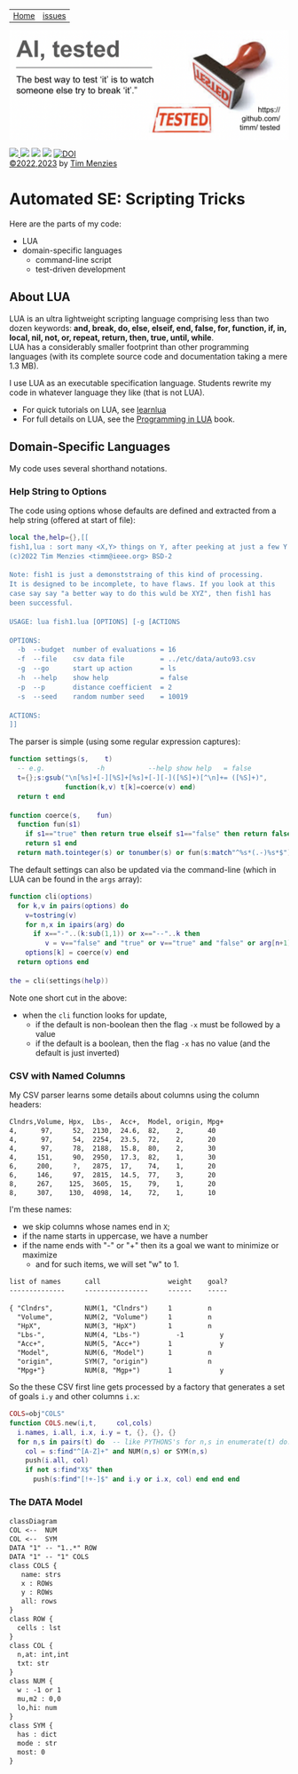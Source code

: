 <p>&nbsp;
<a name=top></a>
<table><tr>
<td><a href="/README.md#top">Home</a>
<td><a href="http:github.com/timm/tested/issues">issues</a>
</tr></table>
<img  align=center width=600 src="/docs/img/banner.png"></p>
<p> <img src="https://img.shields.io/badge/task-ai-blueviolet"><a
href="https://github.com/timm/tested/actions/workflows/tests.yml"> <img 
 src="https://github.com/timm/tested/actions/workflows/tests.yml/badge.svg"></a> <img 
 src="https://img.shields.io/badge/language-lua-orange"> <img 
 src="https://img.shields.io/badge/purpose-teaching-yellow"> <a 
 href="https://zenodo.org/badge/latestdoi/569981645"> <img 
 src="https://zenodo.org/badge/569981645.svg" alt="DOI"></a><br>
<a href="/LICENSE.md">&copy;2022,2023</a> by <a href="http://menzies.us">Tim Menzies</a></p>


# Automated SE: Scripting Tricks

Here are the parts of my code:

- LUA
- domain-specific languages
  - command-line script
  - test-driven development

## About LUA

LUA is an ultra lightweight scripting language comprising less than
two dozen keywords: **and, break, do, else, elseif, end, false, for, function, if, in, local, nil, not, or, repeat, return, then, true, until, while**.  
LUA has a considerably smaller footprint
than other programming languages
(with its complete source code and
documentation taking a mere 1.3 MB). 

I use LUA as an executable specification language. Students rewrite
my code in whatever language they like (that is not LUA).  

- For quick tutorials on LUA, see  [learnlua](https://learnxinyminutes.com/docs/lua/)
- For full details on LUA, see the [Programming in LUA](https://www.lua.org/pil/contents.html) book.

## Domain-Specific Languages


My code uses several shorthand notations.

### Help String to Options
The code using options whose defaults are defined and extracted from
a help string (offered at start of file):

```lua
local the,help={},[[  
fish1,lua : sort many <X,Y> things on Y, after peeking at just a few Y things
(c)2022 Tim Menzies <timm@ieee.org> BSD-2

Note: fish1 is just a demonststraing of this kind of processing.
It is designed to be incomplete, to have flaws. If you look at this
case say say "a better way to do this wuld be XYZ", then fish1 has
been successful.

USAGE: lua fish1.lua [OPTIONS] [-g [ACTIONS

OPTIONS:
  -b  --budget  number of evaluations = 16
  -f  --file    csv data file         = ../etc/data/auto93.csv
  -g  --go      start up action       = ls
  -h  --help    show help             = false
  -p  --p       distance coefficient  = 2
  -s  --seed    random number seed    = 10019

ACTIONS:
]] 
```
The  parser is simple (using some regular expression captures):

```lua
function settings(s,    t) 
  -- e.g.             -h           --help show help   = false
  t={};s:gsub("\n[%s]+[-][%S]+[%s]+[-][-]([%S]+)[^\n]+= ([%S]+)",
              function(k,v) t[k]=coerce(v) end)
  return t end

function coerce(s,    fun)
  function fun(s1)
    if s1=="true" then return true elseif s1=="false" then return false end
    return s1 end
  return math.tointeger(s) or tonumber(s) or fun(s:match"^%s*(.-)%s*$") end
```
The default settings can also be updated via the command-line
(which in LUA can be found in the `args` array):

```lua
function cli(options) 
  for k,v in pairs(options) do
    v=tostring(v)
    for n,x in ipairs(arg) do
      if x=="-"..(k:sub(1,1)) or x=="--"..k then
         v = v=="false" and "true" or v=="true" and "false" or arg[n+1] end end
    options[k] = coerce(v) end 
  return options end

the = cli(settings(help))
```
Note one short cut in the above:
- when the `cli` function looks for update, 
  - if the default is non-boolean then the flag `-x` must be followed by a value
  - if the default is a boolean, then the flag `-x` has no value
    (and the default is just inverted)

### CSV with Named Columns

My CSV parser learns some details about columns using the column
headers:
```
Clndrs,Volume, Hpx,  Lbs-,  Acc+,  Model, origin, Mpg+
4,      97,     52,  2130,  24.6,  82,    2,      40
4,      97,     54,  2254,  23.5,  72,    2,      20
4,      97,     78,  2188,  15.8,  80,    2,      30
4,     151,     90,  2950,  17.3,  82,    1,      30
6,     200,     ?,   2875,  17,    74,    1,      20
6,     146,     97,  2815,  14.5,  77,    3,      20
8,     267,    125,  3605,  15,    79,    1,      20
8,     307,    130,  4098,  14,    72,    1,      10
```
I'm these names:
- we skip columns whose names end in `X`;
- if the name starts in uppercase, we have a number
- if the name ends with "-" or "+" then its a goal we want to minimize or maximize
  - and for such items, we will set "w" to 1.

```
list of names      call                 weight    goal?
--------------     ----------------     ------    -----

{ "Clndrs",        NUM(1, "Clndrs")     1         n
  "Volume",        NUM(2, "Volume")     1         n
  "HpX",           NUM(3, "HpX")        1         n
  "Lbs-",          NUM(4, "Lbs-")         -1         y
  "Acc+",          NUM(5, "Acc+")       1            y
  "Model",         NUM(6, "Model")      1         n
  "origin",        SYM(7, "origin")               n
  "Mpg+"}          NUM(8, "Mgp+")       1            y
```
So the these CSV first line gets processed by a factory
that generates a set of goals `i.y` and other columns `i.x`:
```lua
COLS=obj"COLS"
function COLS.new(i,t,     col,cols)
  i.names, i.all, i.x, i.y = t, {}, {}, {}
  for n,s in pairs(t) do  -- like PYTHONS's for n,s in enumerate(t) do..
    col = s:find"^[A-Z]+" and NUM(n,s) or SYM(n,s)
    push(i.all, col)
    if not s:find"X$" then
      push(s:find"[!+-]$" and i.y or i.x, col) end end end
```
### The DATA Model

```mermaid
classDiagram
COL <--  NUM
COL <--  SYM
DATA "1" -- "1..*" ROW  
DATA "1" -- "1" COLS 
class COLS {
   name: strs
   x : ROWs
   y : ROWs
   all: rows
}
class ROW {
  cells : lst
}
class COL {
  n,at: int,int
  txt: str
}
class NUM {
  w : -1 or 1
  mu,m2 : 0,0
  lo,hi: num
}
class SYM {
  has : dict
  mode : str
  most: 0
}
```
